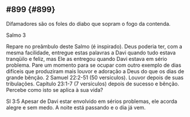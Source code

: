 ## #899 {#899}

Difamadores são os foles do diabo que sopram o fogo da contenda.

Salmo 3

Repare no preâmbulo deste Salmo (é inspirado). Deus poderia ter, com a mesma facilidade, entregue estas palavras a Davi quando tudo estava tranqüilo e feliz, mas Ele as entregou quando Davi estava em sério problema. Pare um momento para se ocupar com outro exemplo de dias difíceis que produziram mais louvor e adoração a Deus do que os dias de grande bênção. 2 Samuel 22:2-51 (50 versículos). Louvor depois de suas tribulações. Capítulo 23:1-7 (7 versículos) depois de sucesso e bênção. Percebe como isto se aplica à sua vida?

Sl 3:5 Apesar de Davi estar envolvido em sérios problemas, ele acorda alegre e sem medo. A noite está passando e o dia já vem.